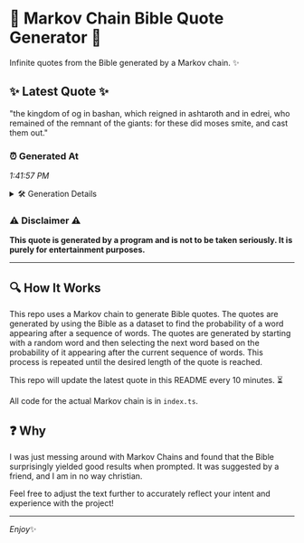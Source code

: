 # 📖 Markov Chain Bible Quote Generator 📖

Infinite quotes from the Bible generated by a Markov chain. ✨

## ✨ Latest Quote ✨
"the kingdom of og in bashan, which reigned in ashtaroth and in edrei, who remained of the remnant of the giants: for these did moses smite, and cast them out."

### ⏰ Generated At
*1:41:57 PM*

<details>
    <summary>🛠️ Generation Details</summary>
    <p>
        <strong>🌱 Seed:</strong> the<br>
        <strong>🔄 Iterations:</strong> 29<br>
        <strong>📜 Context History:</strong><br>[ the ]: kingdom<br>[ the, kingdom ]: of<br>[ the, kingdom, of ]: og<br>[ the, kingdom, of, og ]: in<br>[ the, kingdom, of, og, in ]: bashan,<br>[ the, kingdom, of, og, in, bashan, ]: which<br>[ kingdom, of, og, in, bashan,, which ]: reigned<br>[ of, og, in, bashan,, which, reigned ]: in<br>[ og, in, bashan,, which, reigned, in ]: ashtaroth<br>[ in, bashan,, which, reigned, in, ashtaroth ]: and<br>[ bashan,, which, reigned, in, ashtaroth, and ]: in<br>[ which, reigned, in, ashtaroth, and, in ]: edrei,<br>[ reigned, in, ashtaroth, and, in, edrei, ]: who<br>[ in, ashtaroth, and, in, edrei,, who ]: remained<br>[ ashtaroth, and, in, edrei,, who, remained ]: of<br>[ and, in, edrei,, who, remained, of ]: the<br>[ in, edrei,, who, remained, of, the ]: remnant<br>[ edrei,, who, remained, of, the, remnant ]: of<br>[ who, remained, of, the, remnant, of ]: the<br>[ remained, of, the, remnant, of, the ]: giants:<br>[ of, the, remnant, of, the, giants: ]: for<br>[ the, remnant, of, the, giants:, for ]: these<br>[ remnant, of, the, giants:, for, these ]: did<br>[ of, the, giants:, for, these, did ]: moses<br>[ the, giants:, for, these, did, moses ]: smite,<br>[ giants:, for, these, did, moses, smite, ]: and<br>[ for, these, did, moses, smite,, and ]: cast<br>[ these, did, moses, smite,, and, cast ]: them<br>[ did, moses, smite,, and, cast, them ]: out.<br>
    </p>
</details>

### ⚠️ Disclaimer ⚠️
**This quote is generated by a program and is not to be taken seriously. It is purely for entertainment purposes.**

---

## 🔍 How It Works

This repo uses a Markov chain to generate Bible quotes. The quotes are generated by using the Bible as a dataset to find the probability of a word appearing after a sequence of words. The quotes are generated by starting with a random word and then selecting the next word based on the probability of it appearing after the current sequence of words. This process is repeated until the desired length of the quote is reached.

This repo will update the latest quote in this README every 10 minutes. ⏳

All code for the actual Markov chain is in `index.ts`.

## ❓ Why

I was just messing around with Markov Chains and found that the Bible surprisingly yielded good results when prompted. 
It was suggested by a friend, and I am in no way christian.

Feel free to adjust the text further to accurately reflect your intent and experience with the project!

---

*Enjoy*✨
